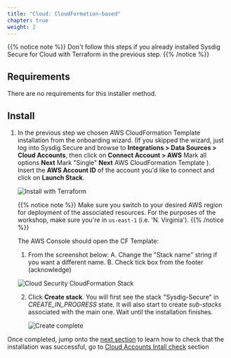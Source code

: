 ```yaml
---
title: "Cloud: CloudFormation-based"
chapter: true
weight: 2
---
```


{{% notice note %}}
Don't follow this steps if you already installed Sysdig Secure for Cloud with Terraform
in the previous step.
{{% /notice %}}


## Requirements

There are no requirements for this installer method.


## Install

1. In the previous step we chosen AWS CloudFormation Template installation from the onboarding wizard.
(If you skipped the wizard, just log into Sysdig Secure and browse to **Integrations > Data Sources > Cloud Accounts**, 
then click on **Connect Account > AWS** Mark all options **Next** Mark "Single" **Next** AWS CloudFormation Template ). 
Insert the **AWS Account ID** of the account you'd like to connect and click on **Launch Stack**.


    ![Install with Terraform](/images/1-installation/aws-cft-onboarding.png)

    {{% notice note %}}
Make sure you switch to your desired AWS region for deployment of the associated resources.
For the purposes of the workshop, make sure you're in `us-east-1` (i.e. 'N. Virginia').
{{% /notice %}}

    The AWS Console should open the CF Template:

    1. From the screenshot below: 
       A. Change the "Stack name" string if you want a different name.
       B. Check tick box from the footer (acknowledge)

    ![Cloud Security CloudFormation Stack](/images/CloudSecurityCloudFormationStack-with-notes2.png)

    2.  Click **Create stack**.
        You will first see the stack "Sysdig-Secure" in *CREATE_IN_PROGRESS* state.
        It will also start to create *sub-stacks* associated with the main one.
        Wait until the installation finishes.

        ![Create complete](/images/cloudsec-site/cloudformation/installation/installation_complete.png)

Once completed, jump onto the [next section](/1-install/3-cloudreviewaccounts.html)
to learn how to check that the installation was successful, go to [Cloud Accounts Intall check](/1-install/3-cloudreviewaccounts.html) section
